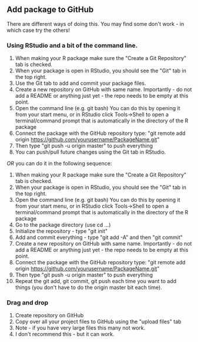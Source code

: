 ## Add package to GitHub

There are different ways of doing this. You may find some don't work - in which case try the others!

### Using RStudio and a bit of the command line.

1. When making your R package make sure the "Create a Git Repository" tab is checked.
2. When your package is open in RStudio, you should see the "Git" tab in the top right.
3. Use the Git tab to add and commit your package files.
4. Create a new repository on GitHub with same name.
   Importantly - do not add a README or anything just yet - the repo needs to be empty at this point.
5. Open the command line (e.g. git bash) 
   You can do this by opening it from your start menu, or 
   in RStudio click Tools->Shell to open a terminal/command prompt that is automatically in the directory of the R package
6. Connect the package with the GitHub repository type:
    "git remote add origin https://github.com/yourusername/PackageName.git"
7. Then type "git push -u origin master" to push everything
8. You can push/pull future changes using the Git tab in RStudio.


*OR* you can do it in the following sequence:

1. When making your R package make sure the "Create a Git Repository" tab is checked.
2. When your package is open in RStudio, you should see the "Git" tab in the top right.
3. Open the command line (e.g. git bash) 
   You can do this by opening it from your start menu, or 
   in RStudio click Tools->Shell to open a terminal/command prompt that is automatically in the directory of the R package
4. Go to the package directory (use cd ...)
5. Initialize the repository - type "git init"
6. Add and commit everything - type "git add -A" and then "git commit"
7. Create a new repository on GitHub with same name.
   Importantly - do not add a README or anything just yet - the repo needs to be empty at this point.
8. Connect the package with the GitHub repository type:
    "git remote add origin https://github.com/yourusername/PackageName.git"
9. Then type "git push -u origin master" to push everything
10. Repeat the git add, git commit, git  push each  time you want to add things (you don't have to do the origin master bit each time).



###  Drag and drop

1. Create repository on GitHub
2. Copy over all your project files to GitHub using the "upload files" tab
3. Note - if you have very large files this many not work.
4. I don't recommend this - but it can work.



